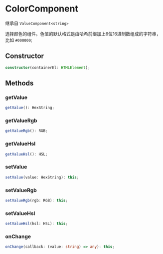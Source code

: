 <!--
 * @Author: haifeng.lu haifeng.lu@ly.com
 * @Date: 2022-12-19 10:59:57
 * @LastEditors: haifeng.lu
 * @LastEditTime: 2022-12-23 09:57:34
 * @Description: 
-->
# ColorComponent

继承自 `ValueComponent<string>`

选择颜色的组件。色值的默认格式是由哈希前缀加上6位16进制数组成的字符串，比如 `#000000`;

## Constructor

```ts
constructor(containerEl: HTMLElement);
```

## Methods

### getValue

```ts
getValue(): HexString;
```

### getValueRgb

```ts
getValueRgb(): RGB;
```

### getValueHsl

```ts
getValueHsl(): HSL;
```

### setValue

```ts
setValue(value: HexString): this;
```

### setValueRgb

```ts
setValueRgb(rgb: RGB): this;
```

### setValueHsl

```ts
setValueHsl(hsl: HSL): this;
```

### onChange

```ts
onChange(callback: (value: string) => any): this;
```
